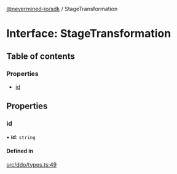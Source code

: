 [@nevermined-io/sdk](../code-reference.md) / StageTransformation

# Interface: StageTransformation

## Table of contents

### Properties

- [id](StageTransformation.md#id)

## Properties

### id

• **id**: `string`

#### Defined in

[src/ddo/types.ts:49](https://github.com/nevermined-io/sdk-js/blob/bb26f8ab/src/ddo/types.ts#L49)
